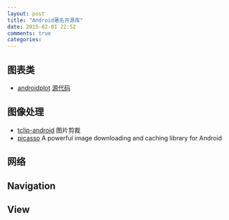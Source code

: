 ```yaml
---
layout: post
title: "Android著名开源库"
date: 2015-02-01 22:52
comments: true
categories: 
---
```


## 图表类

  * [androidplot](http://androidplot.com/)  [源代码](https://bitbucket.org/androidplot/androidplot)

## 图像处理
  * [tclip-android](https://github.com/beartung/tclip-android) 图片剪裁
  * [picasso](https://github.com/square/picasso) A powerful image downloading and caching library for Android

## 网络

## Navigation

## View
